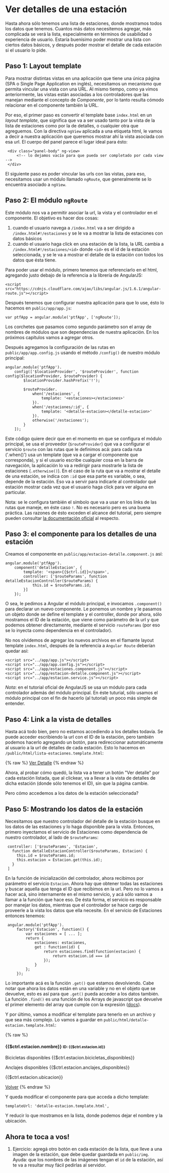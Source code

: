 # Ver detalles de una estación

 Hasta ahora sólo tenemos una lista de estaciones, donde mostramos todos los datos que tenemos.
 Cuantos más datos necesitemos agregar, más complicada se verá la lista, especialmente en términos de usabilidad o experiencia de usuario.
 Estaría buenísimo poder mostrar una lista con ciertos datos básicos, y después poder mostrar el detalle de cada estación si el usuario lo pide.

## Paso 1: Layout template

 Para mostrar distintas vistas en una aplicación que tiene una única página (SPA o Single Page Application en inglés), necesitamos un mecanismo que
 permita vincular una vista con una URL. Al mismo tiempo, como ya vimos anteriormente, las vistas están asociadas a los controladores que las manejan
 mediante el concepto de _Componente_, por lo tanto resulta cómodo relacionar en el componente también la URL.

 Por eso, el primer paso es convertir el template base `index.html` en un _layout template_, que significa que va a ser usado tanto por la vista de la lista de estaciones como por la de detalles, o cualquier otra que agreguemos.
 Con la directiva `ngView` aplicada a una etiqueta html, le vamos a decir a nuestra aplicación que queremos mostrar ahí la vista asociada con esa url.
 El cuerpo del panel parece el lugar ideal para ésto:

     <div class="panel-body" ng-view>
         <!-- lo dejamos vacío para que pueda ser completado por cada view -->
     </div>

 El siguiente paso es poder vincular las urls con las vistas, para eso, necesitamos usar un módulo llamado `ngRoute`, que generalmente se lo encuentra asociado a `ngView`.

## Paso 2: El módulo `ngRoute`

 Este módulo nos va a permitir asociar la url, la vista y el controlador en el componente. El objetivo es hacer dos cosas:
1. cuando el usuario navega a `/index.html` va a ser dirigido a `/index.html#!/estaciones` y se le va a mostrar la lista de estaciones con datos básicos
1. cuando el usuario haga click en una estación de la lista, la URL cambia a `/index.html#!/estaciones/<id>` donde `<id>` es el id de la estación seleccionada, y se le va a mostrar el detalle de la estación con todos los datos que ésta tiene.

 Para poder usar el módulo, primero tenemos que referenciarlo en el html, agregando justo debajo de la referencia a la librería de AngularJS:

    <script src="https://cdnjs.cloudflare.com/ajax/libs/angular.js/1.6.1/angular-route.js"></script>

 Después tenemos que configurar nuestra aplicación para que lo use, ésto lo hacemos en `public/app/app.js`:

    var ptfApp = angular.module('ptfApp', ['ngRoute']);

 Los corchetes que pasamos como segundo parámetro son el array de nombres de módulos que son dependencias de nuestra aplicación. En los próximos capítulos vamos a agregar otros.

 Después agregamos la configuración de las rutas en `public/app/app.config.js` usando el método `/config()` de nuestro módulo principal:

    angular.module('ptfApp').
        config(['$locationProvider', '$routeProvider', function config($locationProvider, $routeProvider) {
            $locationProvider.hashPrefix('!');

            $routeProvider.
                when('/estaciones', {
                    template: '<estaciones></estaciones>'
                }).
                when('/estaciones/:id', {
                    template: '<detalle-estacion></detalle-estacion>'
                }).
                otherwise('/estaciones');
            }
        ]);

 Este código quiere decir que en el momento en que se configura el módulo principal, se usa el proveedor (`$routeProvider`) que va a configurar el servicio `$route` con las rutas que le definimos acá: para cada ruta ('.when()') usa un template (que va a cargar el componente que corresponda), y si el usuario escribe cualquier cosa en la barra de navegación, la aplicación lo va a redirigir para mostrarle la lista de estaciones (`.otherwise()`).
 En el caso de la ruta que va a mostrar el detalle de una estación, se indica con `:id` que esa parte es variable, o sea, depende de la estación. Eso va a servir para indicarle al controlador qué estación mostrar cada vez que el usuario haga click para ver alguna en particular.

 Nota: se le configura también el símbolo que va a usar en los links de las rutas que maneje, en éste caso `!`. No es necesario pero es una buena práctica. Las razones de ésto exceden el alcance del tutorial, pero siempre pueden consultar [la documentación oficial](https://code.angularjs.org/1.6.1/docs/api/ng/provider/$locationProvider) al respecto.

## Paso 3: el componente para los detalles de una estación

 Creamos el componente en `public/app/estacion-detalle.component.js` así:

    angular.module('ptfApp').
        component('detalleEstacion', {
            template: '<span>{{$ctrl.id}}</span>',
            controller: ['$routeParams', function detalleEstacionController($routeParams) {
                this.id = $routeParams.id;
            }]
        });

 O sea, le pedimos a Angular el módulo principal, e invocamos `.component()` para declarar un nuevo componente. Le ponemos un nombre y le pasamos un objeto donde se define el template y el controller, donde por ahora, sólo mostramos el ID de la estación, que viene como parámetro de la url y que podemos obtener directamente, mediante el servicio `routeParams` (por eso se lo inyecta como dependencia en el controlador).

 No nos olvidemos de agregar los nuevos archivos en el flamante layout template `index.html`, después de la referencia a `Angular Route` deberían quedar así:

    <script src="../app/app.js"></script>
    <script src="../app/app.config.js"></script>
    <script src="../app/estaciones.component.js"></script>
    <script src="../app/estacion-detalle.component.js"></script>
    <script src="../app/estacion.service.js"></script>

 *Nota*: en el tutorial oficial de AngularJS se usa un módulo para cada controlador además del módulo principal. En éste tuturial, sólo usamos el módulo principal con el fin de hacerlo (al tutorial) un poco más simple de entender.

## Paso 4: Link a la vista de detalles

 Hasta acá todo bien, pero no estamos accediendo a los detalles todavía. Se puede acceder escribiendo la url con el ID de la estación, pero también podemos hacerlo agregando un botón, para redireccionar automáticamente al usuario a la url de detalles de cada estación.
 Esto lo hacemos en `/public/html/lista-estaciones.template.html`:

 {% raw %}
    <a type="button" class="btn btn-primary" href="#!/estaciones/{{estacion.id}}">Ver Detalle</a>
 {% endraw %}

 Ahora, al probar cómo quedó, la lista va a tener un botón "Ver detalle" por cada estación listada, que al clickear, va a llevar a la vista de detalles de dicha estación (donde sólo tenemos el ID), sin que la página cambie.

 Pero cómo accedemos a los datos de la estación seleccionada?

## Paso 5: Mostrando los datos de la estación

 Necesitamos que nuestro controlador del detalle de la estación busque en los datos de las estaciones y lo haga disponible para la vista.
 Entonces, primero inyectamos el servicio de Estaciones como dependencia de nuestro controlador, al lado de `$routeParams`:

     controller: ['$routeParams', 'Estacion',
       function detalleEstacionController($routeParams, Estacion) {
         this.id = $routeParams.id;
         this.estacion = Estacion.get(this.id);
       }
     ]

 En la función de inicialización del controlador, ahora recibimos por parámetro el servicio `Estacion`.
 Ahora hay que obtener todas las estaciones y buscar aquella que tenga el ID que recibimos en la url.
 Pero no lo vamos a hacer acá, sino internamente en el mismo servicio, y acá sólo vamos a llamar a la función que hace eso.
 De ésta forma, el servicio es responsable por manejar los datos, mientras que el controlador se hace cargo de proveerle a la vista los datos que ella necesite.
 En el servicio de Estaciones entonces tenemos:

     angular.module('ptfApp').
         factory('Estacion', function() {
             var estaciones = [ ... ];
             return {
                 estaciones: estaciones,
                 get : function(id) {
                     return estaciones.find(function(estacion) {
                         return estacion.id === id
                     });
                 }
             };
         });

 Lo importante acá es la función `.get()` que estamos devolviendo. Cabe notar que ahora los datos están en una variable y no en el objeto que se devuelve, esto es así para que `.get()` pueda acceder a los datos también. La función `.find()` es una función de los Arrays de javascript que devuelve el primer elemento del array que cumple con la expresión ([docs](https://developer.mozilla.org/es/docs/Web/JavaScript/Referencia/Objetos_globales/Array/find)).

 Y por último, vamos a modificar el template para tenerlo en un archivo y que sea más complejo. Lo vamos a guardar en `public/html/detalle-estacion.template.html`:

 {% raw %}
     <h4>
         {{$ctrl.estacion.nombre}}
         <small>ID: {{$ctrl.estacion.id}}</small>
     </h4>
     <p>
         <span class="glyphicon glyphicon-menu-right" aria-hidden="true"></span>
         Bicicletas disponibles <span class="badge">{{$ctrl.estacion.bicicletas_disponibles}}</span>
     </p>
     <p>
         <span class="glyphicon glyphicon-menu-left" aria-hidden="true"></span>
         Anclajes disponibles <span class="badge">{{$ctrl.estacion.anclajes_disponibles}}</span>
     </p>
     <p>
         <span class="glyphicon glyphicon-map-marker" aria-hidden="true"></span>
         {{$ctrl.estacion.ubicacion}}
     </p>
     <a type="button" class="btn btn-default" href="#!/estaciones">Volver</a>
 {% endraw %}

 Y queda modificar el componente para que acceda a dicho template:

    templateUrl: 'detalle-estacion.template.html',

 Y reducir lo que mostramos en la lista, donde podemos dejar el nombre y la ubicación.

## Ahora te toca a vos!

1. Ejercicio: agregá otro botón en cada estación de la lista, que lleve a una imagen de la estación, que debe quedar guardada en `public/img`. Ayuda: que los nombres de las imágenes tengan el `id` de la estación, así te va a resultar muy fácil pedirlas al servidor.
